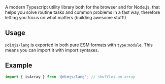 A modern Typescript utility library both for the browser and for Node.js, that helps you solve routine tasks and common problems in a fast way, therefore letting you focus on what matters (building awesome stuff!)

## Usage

`@dimjs/lang` is exported in both pure ESM formats with `type:module`. This means you can import it with import syntaxes.

## Example

```ts
import { isArray } from '@dimjs/lang'; // shuffles an array
```
